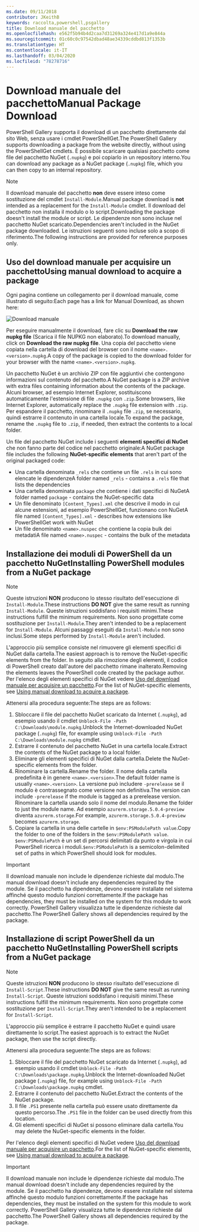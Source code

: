```yaml
---
ms.date: 09/11/2018
contributor: JKeithB
keywords: raccolta,powershell,psgallery
title: Download manuale del pacchetto
ms.openlocfilehash: e562f5b94b4d2caa7d31269a324e417d1a9e844a
ms.sourcegitcommit: 01c60c0c97542dbad48ae34339cddbd813f1353b
ms.translationtype: HT
ms.contentlocale: it-IT
ms.lasthandoff: 03/04/2020
ms.locfileid: "78278716"
---
```

# <a name="manual-package-download"></a><span data-ttu-id="effd9-103">Download manuale del pacchetto</span><span class="sxs-lookup"><span data-stu-id="effd9-103">Manual Package Download</span></span>

<span data-ttu-id="effd9-104">PowerShell Gallery supporta il download di un pacchetto direttamente dal sito Web, senza usare i cmdlet PowerShellGet.</span><span class="sxs-lookup"><span data-stu-id="effd9-104">The PowerShell Gallery supports downloading a package from the website directly, without using the PowerShellGet cmdlets.</span></span> <span data-ttu-id="effd9-105">È possibile scaricare qualsiasi pacchetto come file del pacchetto NuGet (`.nupkg`) e poi copiarlo in un repository interno.</span><span class="sxs-lookup"><span data-stu-id="effd9-105">You can download any package as a NuGet package (`.nupkg`) file, which you can then copy to an internal repository.</span></span>

> [!NOTE]
> <span data-ttu-id="effd9-106">Il download manuale del pacchetto **non** deve essere inteso come sostituzione del cmdlet `Install-Module`.</span><span class="sxs-lookup"><span data-stu-id="effd9-106">Manual package download is **not** intended as a replacement for the `Install-Module` cmdlet.</span></span>
> <span data-ttu-id="effd9-107">Il download del pacchetto non installa il modulo o lo script.</span><span class="sxs-lookup"><span data-stu-id="effd9-107">Downloading the package doesn't install the module or script.</span></span> <span data-ttu-id="effd9-108">Le dipendenze non sono incluse nel pacchetto NuGet scaricato.</span><span class="sxs-lookup"><span data-stu-id="effd9-108">Dependencies aren't included in the NuGet package downloaded.</span></span> <span data-ttu-id="effd9-109">Le istruzioni seguenti sono incluse solo a scopo di riferimento.</span><span class="sxs-lookup"><span data-stu-id="effd9-109">The following instructions are provided for reference purposes only.</span></span>

## <a name="using-manual-download-to-acquire-a-package"></a><span data-ttu-id="effd9-110">Uso del download manuale per acquisire un pacchetto</span><span class="sxs-lookup"><span data-stu-id="effd9-110">Using manual download to acquire a package</span></span>

<span data-ttu-id="effd9-111">Ogni pagina contiene un collegamento per il download manuale, come illustrato di seguito:</span><span class="sxs-lookup"><span data-stu-id="effd9-111">Each page has a link for Manual Download, as shown here:</span></span>

![Download manuale](media/manual-download/packagedisplaypagewithpseditions.png)

<span data-ttu-id="effd9-113">Per eseguire manualmente il download, fare clic su **Download the raw nupkg file** (Scarica il file NUPKG non elaborato).</span><span class="sxs-lookup"><span data-stu-id="effd9-113">To download manually, click on **Download the raw nupkg file**.</span></span> <span data-ttu-id="effd9-114">Una copia del pacchetto viene copiata nella cartella di download del browser con il nome `<name>.<version>.nupkg`.</span><span class="sxs-lookup"><span data-stu-id="effd9-114">A copy of the package is copied to the download folder for your browser with the name `<name>.<version>.nupkg`.</span></span>

<span data-ttu-id="effd9-115">Un pacchetto NuGet è un archivio ZIP con file aggiuntivi che contengono informazioni sul contenuto del pacchetto.</span><span class="sxs-lookup"><span data-stu-id="effd9-115">A NuGet package is a ZIP archive with extra files containing information about the contents of the package.</span></span> <span data-ttu-id="effd9-116">Alcuni browser, ad esempio Internet Explorer, sostituiscono automaticamente l'estensione di file `.nupkg` con `.zip`.</span><span class="sxs-lookup"><span data-stu-id="effd9-116">Some browsers, like Internet Explorer, automatically replace the `.nupkg` file extension with `.zip`.</span></span> <span data-ttu-id="effd9-117">Per espandere il pacchetto, rinominare il `.nupkg` file `.zip`, se necessario, quindi estrarre il contenuto in una cartella locale.</span><span class="sxs-lookup"><span data-stu-id="effd9-117">To expand the package, rename the `.nupkg` file to `.zip`, if needed, then extract the contents to a local folder.</span></span>

<span data-ttu-id="effd9-118">Un file del pacchetto NuGet include i seguenti **elementi specifici di NuGet** che non fanno parte del codice nel pacchetto originale:</span><span class="sxs-lookup"><span data-stu-id="effd9-118">A NuGet package file includes the following **NuGet-specific elements** that aren't part of the original packaged code:</span></span>

- <span data-ttu-id="effd9-119">Una cartella denominata `_rels` che contiene un file `.rels` in cui sono elencate le dipendenze</span><span class="sxs-lookup"><span data-stu-id="effd9-119">A folder named `_rels` - contains a `.rels` file that lists the dependencies</span></span>
- <span data-ttu-id="effd9-120">Una cartella denominata `package` che contiene i dati specifici di NuGet</span><span class="sxs-lookup"><span data-stu-id="effd9-120">A folder named `package` - contains the NuGet-specific data</span></span>
- <span data-ttu-id="effd9-121">Un file denominato `[Content_Types].xml` che descrive il modo in cui alcune estensioni, ad esempio PowerShellGet, funzionano con NuGet</span><span class="sxs-lookup"><span data-stu-id="effd9-121">A file named `[Content_Types].xml` - describes how extensions like PowerShellGet work with NuGet</span></span>
- <span data-ttu-id="effd9-122">Un file denominato `<name>.nuspec` che contiene la copia bulk dei metadati</span><span class="sxs-lookup"><span data-stu-id="effd9-122">A file named `<name>.nuspec` - contains the bulk of the metadata</span></span>

## <a name="installing-powershell-modules-from-a-nuget-package"></a><span data-ttu-id="effd9-123">Installazione dei moduli di PowerShell da un pacchetto NuGet</span><span class="sxs-lookup"><span data-stu-id="effd9-123">Installing PowerShell modules from a NuGet package</span></span>

> [!NOTE]
> <span data-ttu-id="effd9-124">Queste istruzioni **NON** producono lo stesso risultato dell'esecuzione di `Install-Module`.</span><span class="sxs-lookup"><span data-stu-id="effd9-124">These instructions **DO NOT** give the same result as running `Install-Module`.</span></span> <span data-ttu-id="effd9-125">Queste istruzioni soddisfano i requisiti minimi.</span><span class="sxs-lookup"><span data-stu-id="effd9-125">These instructions fulfill the minimum requirements.</span></span> <span data-ttu-id="effd9-126">Non sono progettate come sostituzione per `Install-Module`.</span><span class="sxs-lookup"><span data-stu-id="effd9-126">They aren't intended to be a replacement for `Install-Module`.</span></span>
> <span data-ttu-id="effd9-127">Alcuni passaggi eseguiti da `Install-Module` non sono inclusi.</span><span class="sxs-lookup"><span data-stu-id="effd9-127">Some steps performed by `Install-Module` aren't included.</span></span>

<span data-ttu-id="effd9-128">L'approccio più semplice consiste nel rimuovere gli elementi specifici di NuGet dalla cartella.</span><span class="sxs-lookup"><span data-stu-id="effd9-128">The easiest approach is to remove the NuGet-specific elements from the folder.</span></span> <span data-ttu-id="effd9-129">In seguito alla rimozione degli elementi, il codice di PowerShell creato dall'autore del pacchetto rimane inalterato.</span><span class="sxs-lookup"><span data-stu-id="effd9-129">Removing the elements leaves the PowerShell code created by the package author.</span></span>
<span data-ttu-id="effd9-130">Per l'elenco degli elementi specifici di NuGet vedere [Uso del download manuale per acquisire un pacchetto](#using-manual-download-to-acquire-a-package).</span><span class="sxs-lookup"><span data-stu-id="effd9-130">For the list of NuGet-specific elements, see [Using manual download to acquire a package](#using-manual-download-to-acquire-a-package).</span></span>

<span data-ttu-id="effd9-131">Attenersi alla procedura seguente:</span><span class="sxs-lookup"><span data-stu-id="effd9-131">The steps are as follows:</span></span>

1. <span data-ttu-id="effd9-132">Sbloccare il file del pacchetto NuGet scaricato da Internet (`.nupkg`), ad esempio usando il cmdlet `Unblock-File -Path C:\Downloads\module.nupkg`.</span><span class="sxs-lookup"><span data-stu-id="effd9-132">Unblock the Internet-downloaded NuGet package (`.nupkg`) file, for example using `Unblock-File -Path C:\Downloads\module.nupkg` cmdlet.</span></span>
2. <span data-ttu-id="effd9-133">Estrarre il contenuto del pacchetto NuGet in una cartella locale.</span><span class="sxs-lookup"><span data-stu-id="effd9-133">Extract the contents of the NuGet package to a local folder.</span></span>
2. <span data-ttu-id="effd9-134">Eliminare gli elementi specifici di NuGet dalla cartella.</span><span class="sxs-lookup"><span data-stu-id="effd9-134">Delete the NuGet-specific elements from the folder.</span></span>
3. <span data-ttu-id="effd9-135">Rinominare la cartella.</span><span class="sxs-lookup"><span data-stu-id="effd9-135">Rename the folder.</span></span> <span data-ttu-id="effd9-136">Il nome della cartella predefinita è in genere `<name>.<version>`.</span><span class="sxs-lookup"><span data-stu-id="effd9-136">The default folder name is usually `<name>.<version>`.</span></span> <span data-ttu-id="effd9-137">La versione può includere `-prerelease` se il modulo è contrassegnato come versione non definitiva.</span><span class="sxs-lookup"><span data-stu-id="effd9-137">The version can include `-prerelease` if the module is tagged as a prerelease version.</span></span> <span data-ttu-id="effd9-138">Rinominare la cartella usando solo il nome del modulo.</span><span class="sxs-lookup"><span data-stu-id="effd9-138">Rename the folder to just the module name.</span></span> <span data-ttu-id="effd9-139">Ad esempio `azurerm.storage.5.0.4-preview` diventa `azurerm.storage`.</span><span class="sxs-lookup"><span data-stu-id="effd9-139">For example, `azurerm.storage.5.0.4-preview` becomes `azurerm.storage`.</span></span>
4. <span data-ttu-id="effd9-140">Copiare la cartella in una delle cartelle in `$env:PSModulePath value`.</span><span class="sxs-lookup"><span data-stu-id="effd9-140">Copy the folder to one of the folders in the `$env:PSModulePath value`.</span></span> <span data-ttu-id="effd9-141">`$env:PSModulePath` è un set di percorsi delimitati da punto e virgola in cui PowerShell ricerca i moduli.</span><span class="sxs-lookup"><span data-stu-id="effd9-141">`$env:PSModulePath` is a semicolon-delimited set of paths in which PowerShell should look for modules.</span></span>

> [!IMPORTANT]
> <span data-ttu-id="effd9-142">Il download manuale non include le dipendenze richieste dal modulo.</span><span class="sxs-lookup"><span data-stu-id="effd9-142">The manual download doesn't include any dependencies required by the module.</span></span> <span data-ttu-id="effd9-143">Se il pacchetto ha dipendenze, devono essere installate nel sistema affinché questo modulo funzioni correttamente.</span><span class="sxs-lookup"><span data-stu-id="effd9-143">If the package has dependencies, they must be installed on the system for this module to work correctly.</span></span> <span data-ttu-id="effd9-144">PowerShell Gallery visualizza tutte le dipendenze richieste dal pacchetto.</span><span class="sxs-lookup"><span data-stu-id="effd9-144">The PowerShell Gallery shows all dependencies required by the package.</span></span>

## <a name="installing-powershell-scripts-from-a-nuget-package"></a><span data-ttu-id="effd9-145">Installazione di script PowerShell da un pacchetto NuGet</span><span class="sxs-lookup"><span data-stu-id="effd9-145">Installing PowerShell scripts from a NuGet package</span></span>

> [!NOTE]
> <span data-ttu-id="effd9-146">Queste istruzioni **NON** producono lo stesso risultato dell'esecuzione di `Install-Script`.</span><span class="sxs-lookup"><span data-stu-id="effd9-146">These instructions **DO NOT** give the same result as running `Install-Script`.</span></span> <span data-ttu-id="effd9-147">Queste istruzioni soddisfano i requisiti minimi.</span><span class="sxs-lookup"><span data-stu-id="effd9-147">These instructions fulfill the minimum requirements.</span></span> <span data-ttu-id="effd9-148">Non sono progettate come sostituzione per `Install-Script`.</span><span class="sxs-lookup"><span data-stu-id="effd9-148">They aren't intended to be a replacement for `Install-Script`.</span></span>

<span data-ttu-id="effd9-149">L'approccio più semplice è estrarre il pacchetto NuGet e quindi usare direttamente lo script.</span><span class="sxs-lookup"><span data-stu-id="effd9-149">The easiest approach is to extract the NuGet package, then use the script directly.</span></span>

<span data-ttu-id="effd9-150">Attenersi alla procedura seguente:</span><span class="sxs-lookup"><span data-stu-id="effd9-150">The steps are as follows:</span></span>

1. <span data-ttu-id="effd9-151">Sbloccare il file del pacchetto NuGet scaricato da Internet (`.nupkg`), ad esempio usando il cmdlet `Unblock-File -Path C:\Downloads\package.nupkg`.</span><span class="sxs-lookup"><span data-stu-id="effd9-151">Unblock the Internet-downloaded NuGet package (`.nupkg`) file, for example using `Unblock-File -Path C:\Downloads\package.nupkg` cmdlet.</span></span>
2. <span data-ttu-id="effd9-152">Estrarre il contenuto del pacchetto NuGet.</span><span class="sxs-lookup"><span data-stu-id="effd9-152">Extract the contents of the NuGet package.</span></span>
2. <span data-ttu-id="effd9-153">Il file `.PS1` presente nella cartella può essere usato direttamente da questo percorso.</span><span class="sxs-lookup"><span data-stu-id="effd9-153">The `.PS1` file in the folder can be used directly from this location.</span></span>
3. <span data-ttu-id="effd9-154">Gli elementi specifici di NuGet si possono eliminare dalla cartella.</span><span class="sxs-lookup"><span data-stu-id="effd9-154">You may delete the NuGet-specific elements in the folder.</span></span>

<span data-ttu-id="effd9-155">Per l'elenco degli elementi specifici di NuGet vedere [Uso del download manuale per acquisire un pacchetto](#using-manual-download-to-acquire-a-package).</span><span class="sxs-lookup"><span data-stu-id="effd9-155">For the list of NuGet-specific elements, see [Using manual download to acquire a package](#using-manual-download-to-acquire-a-package).</span></span>

> [!IMPORTANT]
> <span data-ttu-id="effd9-156">Il download manuale non include le dipendenze richieste dal modulo.</span><span class="sxs-lookup"><span data-stu-id="effd9-156">The manual download doesn't include any dependencies required by the module.</span></span> <span data-ttu-id="effd9-157">Se il pacchetto ha dipendenze, devono essere installate nel sistema affinché questo modulo funzioni correttamente.</span><span class="sxs-lookup"><span data-stu-id="effd9-157">If the package has dependencies, they must be installed on the system for this module to work correctly.</span></span> <span data-ttu-id="effd9-158">PowerShell Gallery visualizza tutte le dipendenze richieste dal pacchetto.</span><span class="sxs-lookup"><span data-stu-id="effd9-158">The PowerShell Gallery shows all dependencies required by the package.</span></span>

